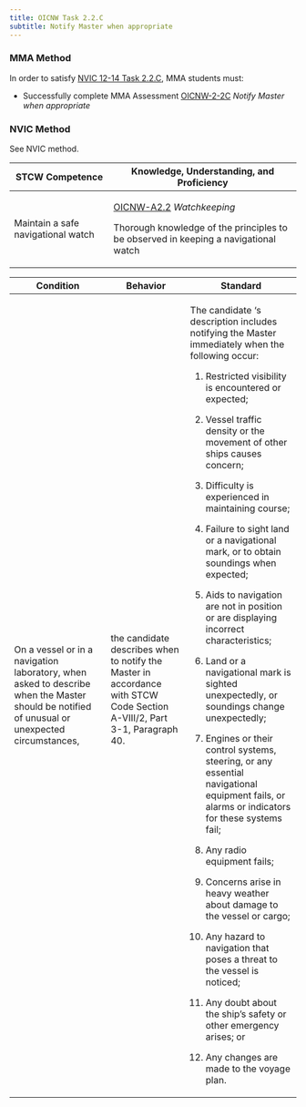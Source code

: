 ```yaml
---
title: OICNW Task 2.2.C 
subtitle: Notify Master when appropriate
---
```



### MMA Method

In order to satisfy  [NVIC 12-14  Task  2.2.C](/stcw23/assets/images/nvic-12-14.pdf), MMA students must:

* Successfully complete MMA Assessment  [OICNW-2-2C](OICNW-2-2C) *Notify Master when appropriate*


### NVIC Method

<a onclick="togglevisibility('nvic_methods')" >See NVIC method.</a>

<div id='nvic_methods' class='hide'>

<table>
<thead>
<tr>
<th class='forty'> STCW Competence </th>
<th class='sixty'> Knowledge, Understanding, and Proficiency </th>
</tr>
</thead>




<tbody>
<tr><td markdown='1'>

Maintain a safe navigational watch

</td><td markdown='1'>

[OICNW-A2.2](../../tables/21.html#OICNW-A2.2) *Watchkeeping*

Thorough knowledge of the principles to be observed in keeping a navigational watch

</td></tr>


</tbody>
</table>


<table>
<thead>
<tr><th class='twenty'>  Condition </th><th class='twenty'> Behavior </th><th  class='sixty'>Standard </th></tr>
</thead>
<tbody >



<tr><td markdown='1'>

On a vessel or in a navigation laboratory, when asked to describe when the Master should be notified of unusual or unexpected circumstances,

</td><td markdown='1'>

the candidate describes when to notify the Master in accordance with STCW Code Section A-VIII/2, Part 3-1, Paragraph 40.

<br>

<div class="tooltip">
<span class="tooltiptext">
</span>
</div>


</td><td markdown='1'>

The candidate ‘s description includes notifying the Master immediately when the following occur:

1. Restricted visibility is encountered or expected;

2. Vessel traffic density or the movement of other ships causes concern;

3. Difficulty is experienced in maintaining course;

4. Failure to sight land or a navigational mark, or to obtain soundings when expected;

5. Aids to navigation are not in position or are displaying incorrect characteristics;

6. Land or a navigational mark is sighted unexpectedly, or soundings change unexpectedly;

7. Engines or their control systems, steering, or any essential navigational equipment fails, or alarms or indicators for these systems fail;

8. Any radio equipment fails;

9. Concerns arise in heavy weather about damage to the vessel or cargo;

10. Any hazard to navigation that poses a threat to the vessel is noticed;

11. Any doubt about the ship’s safety or other emergency arises; or

12. Any changes are made to the voyage plan.

</td></tr>
</tbody>
</table>
</div>
